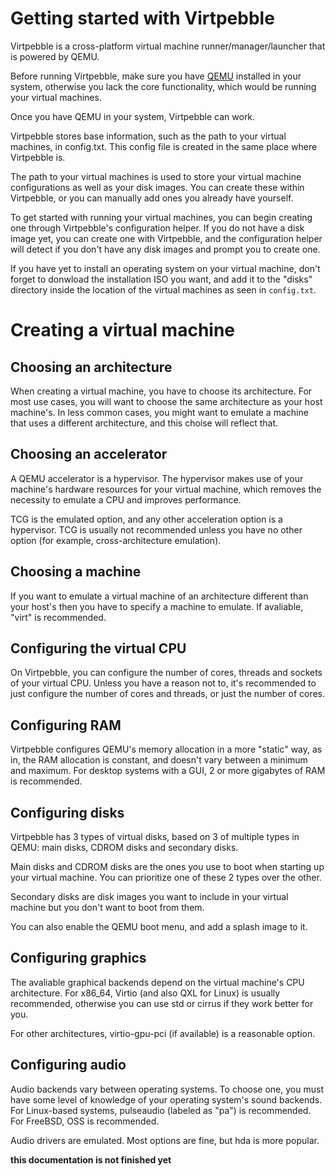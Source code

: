 # Getting started with Virtpebble

Virtpebble is a cross-platform virtual machine runner/manager/launcher that is powered by QEMU.

Before running Virtpebble, make sure you have [QEMU](https://qemu.org) installed in your system, otherwise you lack the core functionality, which would be running your virtual machines.

Once you have QEMU in your system, Virtpebble can work.

Virtpebble stores base information, such as the path to your virtual machines, in config.txt. This config file is created in the same place where Virtpebble is.

The path to your virtual machines is used to store your virtual machine configurations as well as your disk images. You can create these within Virtpebble, or you can manually add ones you already have yourself.

To get started with running your virtual machines, you can begin creating one through Virtpebble's configuration helper. If you do not have a disk image yet, you can create one with Virtpebble, and the configuration helper will detect if you don't have any disk images and prompt you to create one.

If you have yet to install an operating system on your virtual machine, don't forget to donwload the installation ISO you want, and add it to the "disks" directory inside the location of the virtual machines as seen in ```config.txt```.

# Creating a virtual machine

## Choosing an architecture

When creating a virtual machine, you have to choose its architecture. For most use cases, you will want to choose the same architecture as your host machine's. In less common cases, you might want to emulate a machine that uses a different architecture, and this choise will reflect that.

## Choosing an accelerator

A QEMU accelerator is a hypervisor. The hypervisor makes use of your machine's hardware resources for your virtual machine, which removes the necessity to emulate a CPU and improves performance.

TCG is the emulated option, and any other acceleration option is a hypervisor. TCG is usually not recommended unless you have no other option (for example, cross-architecture emulation).

## Choosing a machine

If you want to emulate a virtual machine of an architecture different than your host's then you have to specify a machine to emulate. If avaliable, "virt" is recommended.

## Configuring the virtual CPU

On Virtpebble, you can configure the number of cores, threads and sockets of your virtual CPU. Unless you have a reason not to, it's recommended to just configure the number of cores and threads, or just the number of cores.

## Configuring RAM

Virtpebble configures QEMU's memory allocation in a more "static" way, as in, the RAM allocation is constant, and doesn't vary between a minimum and maximum. For desktop systems with a GUI, 2 or more gigabytes of RAM is recommended.

## Configuring disks

Virtpebble has 3 types of virtual disks, based on 3 of multiple types in QEMU: main disks, CDROM disks and secondary disks.

Main disks and CDROM disks are the ones you use to boot when starting up your virtual machine. You can prioritize one of these 2 types over the other.

Secondary disks are disk images you want to include in your virtual machine but you don't want to boot from them.

You can also enable the QEMU boot menu, and add a splash image to it.

## Configuring graphics

The avaliable graphical backends depend on the virtual machine's CPU architecture. For x86_64, Virtio (and also QXL for Linux) is usually recommended, otherwise you can use std or cirrus if they work better for you.

For other architectures, virtio-gpu-pci (if available) is a reasonable option.

## Configuring audio

Audio backends vary between operating systems. To choose one, you must have some level of knowledge of your operating system's sound backends. For Linux-based systems, pulseaudio (labeled as "pa") is recommended. For FreeBSD, OSS is recommended.

Audio drivers are emulated. Most options are fine, but hda is more popular.

**this documentation is not finished yet**
